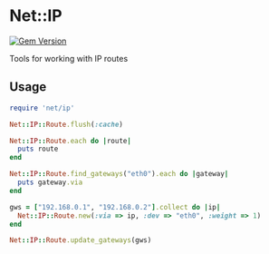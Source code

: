 # Net::IP

[![Gem Version](https://badge.fury.io/rb/net-ip.png)](http://badge.fury.io/rb/net-ip)

Tools for working with IP routes

## Usage

````ruby
require 'net/ip'

Net::IP::Route.flush(:cache)

Net::IP::Route.each do |route|
  puts route
end

Net::IP::Route.find_gateways("eth0").each do |gateway|
  puts gateway.via
end

gws = ["192.168.0.1", "192.168.0.2"].collect do |ip|
  Net::IP::Route.new(:via => ip, :dev => "eth0", :weight => 1)
end

Net::IP::Route.update_gateways(gws)
````
